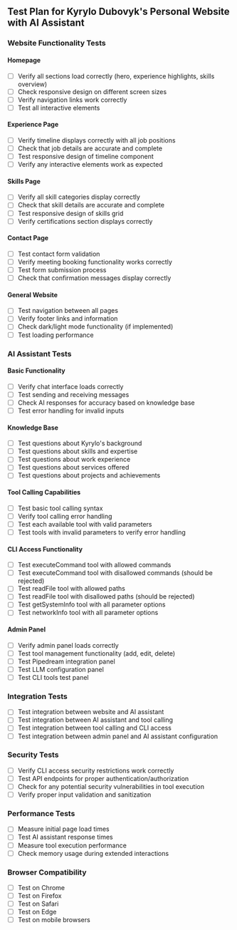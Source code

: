 ## Test Plan for Kyrylo Dubovyk's Personal Website with AI Assistant

### Website Functionality Tests

#### Homepage
- [ ] Verify all sections load correctly (hero, experience highlights, skills overview)
- [ ] Check responsive design on different screen sizes
- [ ] Verify navigation links work correctly
- [ ] Test all interactive elements

#### Experience Page
- [ ] Verify timeline displays correctly with all job positions
- [ ] Check that job details are accurate and complete
- [ ] Test responsive design of timeline component
- [ ] Verify any interactive elements work as expected

#### Skills Page
- [ ] Verify all skill categories display correctly
- [ ] Check that skill details are accurate and complete
- [ ] Test responsive design of skills grid
- [ ] Verify certifications section displays correctly

#### Contact Page
- [ ] Test contact form validation
- [ ] Verify meeting booking functionality works correctly
- [ ] Test form submission process
- [ ] Check that confirmation messages display correctly

#### General Website
- [ ] Test navigation between all pages
- [ ] Verify footer links and information
- [ ] Check dark/light mode functionality (if implemented)
- [ ] Test loading performance

### AI Assistant Tests

#### Basic Functionality
- [ ] Verify chat interface loads correctly
- [ ] Test sending and receiving messages
- [ ] Check AI responses for accuracy based on knowledge base
- [ ] Test error handling for invalid inputs

#### Knowledge Base
- [ ] Test questions about Kyrylo's background
- [ ] Test questions about skills and expertise
- [ ] Test questions about work experience
- [ ] Test questions about services offered
- [ ] Test questions about projects and achievements

#### Tool Calling Capabilities
- [ ] Test basic tool calling syntax
- [ ] Verify tool calling error handling
- [ ] Test each available tool with valid parameters
- [ ] Test tools with invalid parameters to verify error handling

#### CLI Access Functionality
- [ ] Test executeCommand tool with allowed commands
- [ ] Test executeCommand tool with disallowed commands (should be rejected)
- [ ] Test readFile tool with allowed paths
- [ ] Test readFile tool with disallowed paths (should be rejected)
- [ ] Test getSystemInfo tool with all parameter options
- [ ] Test networkInfo tool with all parameter options

#### Admin Panel
- [ ] Verify admin panel loads correctly
- [ ] Test tool management functionality (add, edit, delete)
- [ ] Test Pipedream integration panel
- [ ] Test LLM configuration panel
- [ ] Test CLI tools test panel

### Integration Tests
- [ ] Test integration between website and AI assistant
- [ ] Test integration between AI assistant and tool calling
- [ ] Test integration between tool calling and CLI access
- [ ] Test integration between admin panel and AI assistant configuration

### Security Tests
- [ ] Verify CLI access security restrictions work correctly
- [ ] Test API endpoints for proper authentication/authorization
- [ ] Check for any potential security vulnerabilities in tool execution
- [ ] Verify proper input validation and sanitization

### Performance Tests
- [ ] Measure initial page load times
- [ ] Test AI assistant response times
- [ ] Measure tool execution performance
- [ ] Check memory usage during extended interactions

### Browser Compatibility
- [ ] Test on Chrome
- [ ] Test on Firefox
- [ ] Test on Safari
- [ ] Test on Edge
- [ ] Test on mobile browsers
